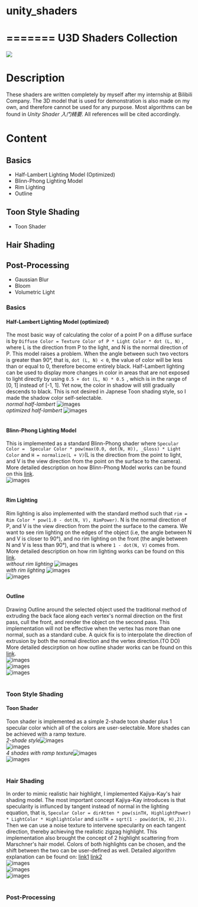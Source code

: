 # unity_shaders
=======
U3D Shaders Collection
======================
![](https://github.com/juanyig/unity_shaders/blob/master/readme_screenshots/title1.jpg)
# Description
These shaders are written completely by myself after my internship at Bilibili Company. The 3D model that is used for demonstration is also made on my own, and therefore cannot be used for any purpose. Most algorithms can be found in *Unity Shader 入门精要*. All references will be cited accordingly. 
# Content
## Basics
* Half-Lambert Lighting Model (Optimized)
* Blinn-Phong Lighting Model
* Rim Lighting
* Outline

## Toon Style Shading
* Toon Shader

## Hair Shading

## Post-Processing 
* Gaussian Blur
* Bloom
* Volumetric Light

### Basics
#### Half-Lambert Lighting Model (optimized)
The most basic way of calculating the color of a point P on a diffuse surface is by `Diffuse Color = Texture Color of P * Light Color * dot (L, N)` , where L is the direction from P to the light, and N is the normal direction of P. This model raises a problem. When the angle between such two vectors is greater than 90°, that is, `dot (L, N) < 0`, the value of color will be less than or equal to 0, therefore become entirely black. Half-Lambert lighting can be used to display more changes in color in areas that are not exposed to light directly by using `0.5 + dot (L, N) * 0.5 `, which is in the range of [0, 1] instead of [-1, 1]. Yet now, the color in shadow will still gradually descends to black. This is not desired in Japnese Toon shading style, so I made the shadow color self-selectable.<br>
*normal half-lambert* ![images](https://github.com/juanyig/unity_shaders/blob/master/readme_screenshots/1.png) <br>
*optimized half-lambert* ![images](https://github.com/juanyig/unity_shaders/blob/master/readme_screenshots/2.png)<br>
<br>

#### Blinn-Phong Lighting Model
This is implemented as a standard Blinn-Phong shader where `Specular Color =  Specular Color * pow(max(0.0, dot(N, H)), _Gloss) * Light Color` and `H = normalize(L + V)`(L is the direction from the point to light, and V is the view direction from the point on the surface to the camera). More detailed description on how Blinn-Phong Model works can be found on this [link](https://www.jianshu.com/p/6c45f0d7afd2).<br>
![images](https://github.com/juanyig/unity_shaders/blob/master/readme_screenshots/3.png)<br>
<br>

#### Rim Lighting
Rim lighting is also implemented with the standard method such that `rim = Rim Color * pow(1.0 - dot(N, V), RimPower)`. N is the normal direction of P, and V is the view direction from the point the surface to the camera. We want to see rim lighting on the edges of the object (i.e, the angle between N and V is closer to 90°), and no rim lighting on the front (the angle between N and V is less than 90°), and that is where `1 - dot(N, V)` comes from. More detailed description on how rim lighting works can be found on this [link](https://blog.csdn.net/puppet_master/article/details/53548134).<br>
*without rim lighting* ![images](https://github.com/juanyig/unity_shaders/blob/master/readme_screenshots/4.png)<br>
*with rim lighting* ![images](https://github.com/juanyig/unity_shaders/blob/master/readme_screenshots/5.png)<br>
![images](https://github.com/juanyig/unity_shaders/blob/master/readme_screenshots/6.png)<br>
<br>

#### Outline
Drawing Outline around the selected object used the traditional method of extruding the back face along each vertex's normal direction on the first pass, cull the front, and render the object on the second pass. This implementation will not be effective when the vertex has more than one normal, such as a standard cube. A quick fix is to interpolate the direction of extrusion by both the normal direction and the vertex direction.(TO DO) More detailed descirption on how outline shader works can be found on this [link](https://blog.csdn.net/puppet_master/article/details/54000951).<br>
![images](https://github.com/juanyig/unity_shaders/blob/master/readme_screenshots/7.png)<br>
![images](https://github.com/juanyig/unity_shaders/blob/master/readme_screenshots/8.png)<br>
![images](https://github.com/juanyig/unity_shaders/blob/master/readme_screenshots/9.png)<br>
<br>

### Toon Style Shading
#### Toon Shader
Toon shader is implemented as a simple 2-shade toon shader plus 1 specular color which all of the colors are user-selectable. More shades can be achieved with a ramp texture.<br>
*2-shade style*![images](https://github.com/juanyig/unity_shaders/blob/master/readme_screenshots/10.png)<br>
![images](https://github.com/juanyig/unity_shaders/blob/master/readme_screenshots/12.png)<br>
*4 shades with ramp texture*![images](https://github.com/juanyig/unity_shaders/blob/master/readme_screenshots/11.png)<br>
![images](https://github.com/juanyig/unity_shaders/blob/master/readme_screenshots/13.png)<br>
<br>

### Hair Shading
In order to mimic realistic hair highlight, I implemented Kajiya-Kay's hair shading model. The most important concept Kajiya-Kay introduces is that specularity is influnced by tangent instead of normal in the lighting equation, that is, `Specular Color = dirAtten * pow(sinTH, HighlightPower) * LightColor * HighlightColor` and `sinTH = sqrt(1 - pow(dot(N, H),2))`. Then we can use a noise texture to intervene specularity on each tangent direction, thereby achieving the realistic zigzag highlight. This implementation also brought the concept of 2 highlight scattering from Marschner's hair model. Colors of both highlights can be chosen, and the shift between the two can be user-defined as well. Detailed algorithm explanation can be found on: [link1](http://web.engr.oregonstate.edu/~mjb/cs519/Projects/Papers/HairRendering.pdf) [link2](https://www.zhihu.com/question/36946353)<br>
![images](https://github.com/juanyig/unity_shaders/blob/master/readme_screenshots/14.png)<br>
![images](https://github.com/juanyig/unity_shaders/blob/master/readme_screenshots/15.png)<br>
![images](https://github.com/juanyig/unity_shaders/blob/master/readme_screenshots/16.png)<br>
<br>
### Post-Processing
